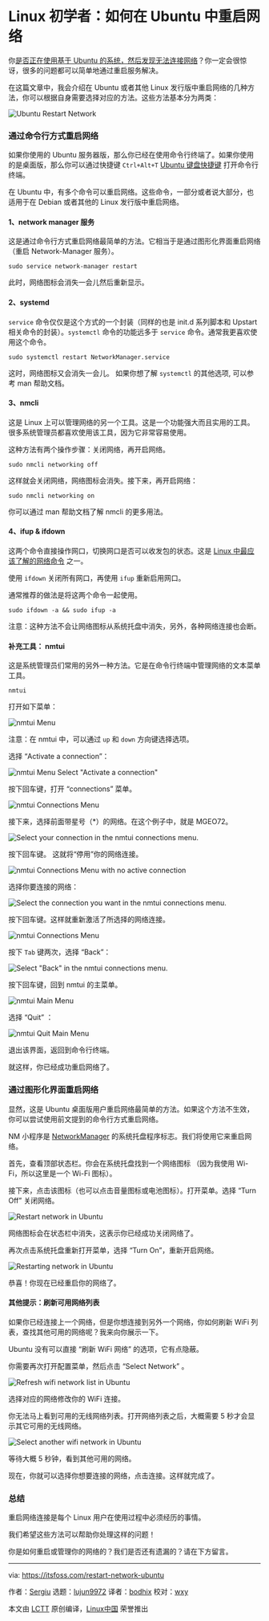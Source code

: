 [#]: collector: (lujun9972)
[#]: translator: (bodhix)
[#]: reviewer: (wxy)
[#]: publisher: (wxy)
[#]: url: (https://linux.cn/article-10804-1.html)
[#]: subject: (How to Restart a Network in Ubuntu [Beginner’s Tip])
[#]: via: (https://itsfoss.com/restart-network-ubuntu)
[#]: author: (Sergiu https://itsfoss.com/author/sergiu/)

Linux 初学者：如何在 Ubuntu 中重启网络
======

你[是否正在使用基于 Ubuntu 的系统，然后发现无法连接网络][1]？你一定会很惊讶，很多的问题都可以简单地通过重启服务解决。

在这篇文章中，我会介绍在 Ubuntu 或者其他 Linux 发行版中重启网络的几种方法，你可以根据自身需要选择对应的方法。这些方法基本分为两类：

![Ubuntu Restart Network][2]

### 通过命令行方式重启网络

如果你使用的 Ubuntu 服务器版，那么你已经在使用命令行终端了。如果你使用的是桌面版，那么你可以通过快捷键 `Ctrl+Alt+T` [Ubuntu 键盘快捷键][3] 打开命令行终端。

在 Ubuntu 中，有多个命令可以重启网络。这些命令，一部分或者说大部分，也适用于在 Debian 或者其他的 Linux 发行版中重启网络。

#### 1、network manager 服务

这是通过命令行方式重启网络最简单的方法。它相当于是通过图形化界面重启网络（重启 Network-Manager 服务）。

```
sudo service network-manager restart
```

此时，网络图标会消失一会儿然后重新显示。

#### 2、systemd

`service` 命令仅仅是这个方式的一个封装（同样的也是 init.d 系列脚本和 Upstart 相关命令的封装）。`systemctl` 命令的功能远多于 `service` 命令。通常我更喜欢使用这个命令。

```
sudo systemctl restart NetworkManager.service
```

这时，网络图标又会消失一会儿。 如果你想了解 `systemctl` 的其他选项, 可以参考 man 帮助文档。

#### 3、nmcli

这是 Linux 上可以管理网络的另一个工具。这是一个功能强大而且实用的工具。很多系统管理员都喜欢使用该工具，因为它非常容易使用。

这种方法有两个操作步骤：关闭网络，再开启网络。

```
sudo nmcli networking off
```

这样就会关闭网络，网络图标会消失。接下来，再开启网络：

```
sudo nmcli networking on
```

你可以通过 man 帮助文档了解 nmcli 的更多用法。

#### 4、ifup & ifdown

这两个命令直接操作网口，切换网口是否可以收发包的状态。这是 [Linux 中最应该了解的网络命令][4] 之一。

使用 `ifdown` 关闭所有网口，再使用 `ifup` 重新启用网口。

通常推荐的做法是将这两个命令一起使用。

```
sudo ifdown -a && sudo ifup -a
```

注意：这种方法不会让网络图标从系统托盘中消失，另外，各种网络连接也会断。

#### 补充工具： nmtui

这是系统管理员们常用的另外一种方法。它是在命令行终端中管理网络的文本菜单工具。

```
nmtui
```

打开如下菜单：

![nmtui Menu][5]

注意：在 nmtui 中，可以通过 `up` 和 `down` 方向键选择选项。

选择 “Activate a connection”：

![nmtui Menu Select "Activate a connection"][6]

按下回车键，打开 “connections” 菜单。

![nmtui Connections Menu][7]

接下来，选择前面带星号（*）的网络。在这个例子中，就是 MGEO72。

![Select your connection in the nmtui connections menu.][8]

按下回车键。 这就将“停用”你的网络连接。

![nmtui Connections Menu with no active connection][9]

选择你要连接的网络：

![Select the connection you want in the nmtui connections menu.][10]

按下回车键。这样就重新激活了所选择的网络连接。

![nmtui Connections Menu][11]

按下 `Tab` 键两次，选择 “Back”：

![Select "Back" in the nmtui connections menu.][12]

按下回车键，回到 nmtui 的主菜单。

![nmtui Main Menu][13]

选择 “Quit” ：

![nmtui Quit Main Menu][14]

退出该界面，返回到命令行终端。

就这样，你已经成功重启网络了。

### 通过图形化界面重启网络

显然，这是 Ubuntu 桌面版用户重启网络最简单的方法。如果这个方法不生效，你可以尝试使用前文提到的命令行方式重启网络。

NM 小程序是 [NetworkManager][15] 的系统托盘程序标志。我们将使用它来重启网络。

首先，查看顶部状态栏。你会在系统托盘找到一个网络图标 （因为我使用 Wi-Fi，所以这里是一个 Wi-Fi 图标）。

接下来，点击该图标（也可以点击音量图标或电池图标）。打开菜单。选择 “Turn Off” 关闭网络。

![Restart network in Ubuntu][16]

网络图标会在状态栏中消失，这表示你已经成功关闭网络了。

再次点击系统托盘重新打开菜单，选择 “Turn On”，重新开启网络。

![Restarting network in Ubuntu][17]

恭喜！你现在已经重启你的网络了。

#### 其他提示：刷新可用网络列表

如果你已经连接上一个网络，但是你想连接到另外一个网络，你如何刷新 WiFi 列表，查找其他可用的网络呢？我来向你展示一下。

Ubuntu 没有可以直接 “刷新 WiFi 网络” 的选项，它有点隐蔽。

你需要再次打开配置菜单，然后点击 “Select Network” 。

![Refresh wifi network list in Ubuntu][18]

选择对应的网络修改你的 WiFi 连接。

你无法马上看到可用的无线网络列表。打开网络列表之后，大概需要 5 秒才会显示其它可用的无线网络。

![Select another wifi network in Ubuntu][19]

等待大概 5 秒钟，看到其他可用的网络。

现在，你就可以选择你想要连接的网络，点击连接。这样就完成了。

### 总结

重启网络连接是每个 Linux 用户在使用过程中必须经历的事情。

我们希望这些方法可以帮助你处理这样的问题！

你是如何重启或管理你的网络的？我们是否还有遗漏的？请在下方留言。


--------------------------------------------------------------------------------

via: https://itsfoss.com/restart-network-ubuntu

作者：[Sergiu][a]
选题：[lujun9972][b]
译者：[bodhix](https://github.com/bodhix)
校对：[wxy](https://github.com/wxy)

本文由 [LCTT](https://github.com/LCTT/TranslateProject) 原创编译，[Linux中国](https://linux.cn/) 荣誉推出

[a]: https://itsfoss.com/author/sergiu/
[b]: https://github.com/lujun9972
[1]: https://itsfoss.com/fix-no-wireless-network-ubuntu/
[2]: https://i1.wp.com/itsfoss.com/wp-content/uploads/2019/03/ubuntu-restart-network.png?resize=800%2C450&ssl=1
[3]: https://itsfoss.com/ubuntu-shortcuts/
[4]: https://itsfoss.com/basic-linux-networking-commands/
[5]: https://i1.wp.com/itsfoss.com/wp-content/uploads/2019/03/nmtui_menu.png?fit=800%2C602&ssl=1
[6]: https://i2.wp.com/itsfoss.com/wp-content/uploads/2019/03/nmtui_menu_select_option.png?fit=800%2C579&ssl=1
[7]: https://i1.wp.com/itsfoss.com/wp-content/uploads/2019/03/nmui_connection_menu_on.png?fit=800%2C585&ssl=1
[8]: https://i1.wp.com/itsfoss.com/wp-content/uploads/2019/03/nmui_select_connection_on.png?fit=800%2C576&ssl=1
[9]: https://i1.wp.com/itsfoss.com/wp-content/uploads/2019/03/nmui_connection_menu_off.png?fit=800%2C572&ssl=1
[10]: https://i0.wp.com/itsfoss.com/wp-content/uploads/2019/03/nmui_select_connection_off.png?fit=800%2C566&ssl=1
[11]: https://i1.wp.com/itsfoss.com/wp-content/uploads/2019/03/nmui_connection_menu_on-1.png?fit=800%2C585&ssl=1
[12]: https://i1.wp.com/itsfoss.com/wp-content/uploads/2019/03/nmui_connection_menu_back.png?fit=800%2C585&ssl=1
[13]: https://i1.wp.com/itsfoss.com/wp-content/uploads/2019/03/nmtui_menu_select_option-1.png?fit=800%2C579&ssl=1
[14]: https://i2.wp.com/itsfoss.com/wp-content/uploads/2019/03/nmui_menu_quit.png?fit=800%2C580&ssl=1
[15]: https://wiki.gnome.org/Projects/NetworkManager
[16]: https://i2.wp.com/itsfoss.com/wp-content/uploads/2019/03/restart-network-ubuntu-1.jpg?resize=800%2C400&ssl=1
[17]: https://i2.wp.com/itsfoss.com/wp-content/uploads/2019/03/restart-network-ubuntu-2.jpg?resize=800%2C400&ssl=1
[18]: https://i2.wp.com/itsfoss.com/wp-content/uploads/2019/03/select-wifi-network-ubuntu.jpg?resize=800%2C400&ssl=1
[19]: https://i1.wp.com/itsfoss.com/wp-content/uploads/2019/03/select-wifi-network-ubuntu-1.jpg?resize=800%2C400&ssl=1
[20]: https://i1.wp.com/itsfoss.com/wp-content/uploads/2019/03/ubuntu-restart-network.png?fit=800%2C450&ssl=1
